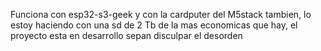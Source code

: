 Funciona con esp32-s3-geek y con la cardputer del M5stack tambien,
lo estoy haciendo con una sd de 2 Tb de la mas economicas que hay, 
el proyecto esta en desarrollo sepan disculpar el desorden
